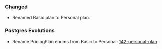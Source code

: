 ### Changed
- Renamed Basic plan to Personal plan.

### Postgres Evolutions
- Rename PricingPlan enums from Basic to Personal: [142-personal-plan](/conf/evolutions/142-personal-plan.sql)
